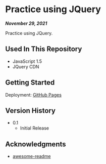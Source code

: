 # Practice using JQuery

***November 29, 2021***

Practice using JQuery.

## Used In This Repository

- JavaScript 1.5
- JQuery CDN

## Getting Started

Deployment: [GitHub Pages](https://a-bikombe.github.io/jquery-lab/)

## Version History

* 0.1
    * Initial Release

## Acknowledgments

* [awesome-readme](https://github.com/matiassingers/awesome-readme)